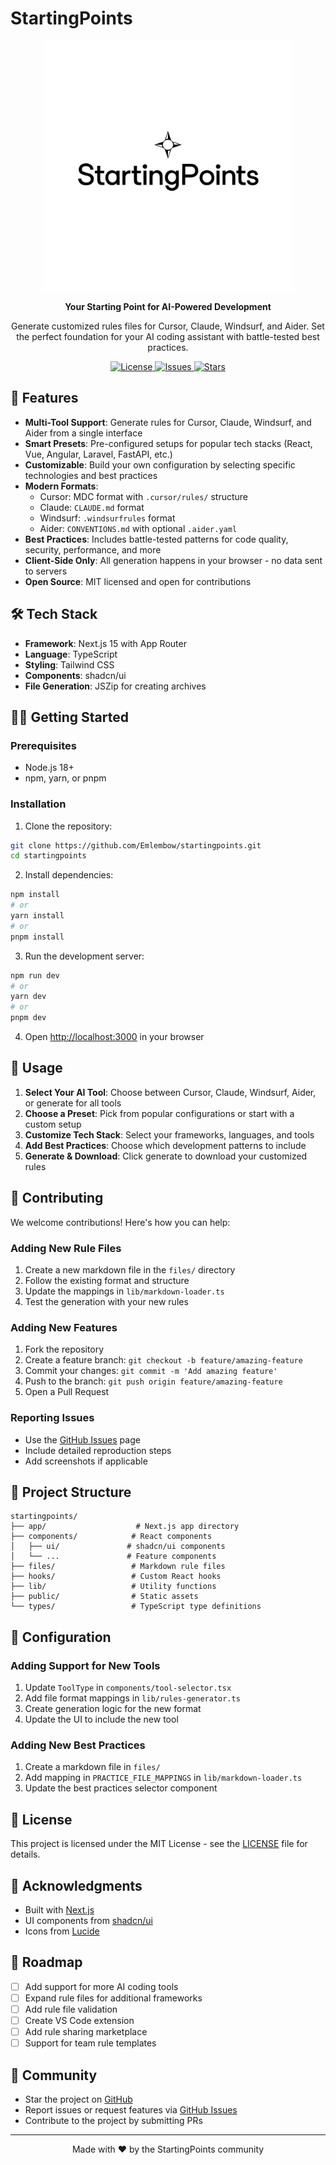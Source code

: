 # StartingPoints

<p align="center">
  <img src="public/startingpoints-logo.png" alt="StartingPoints Logo" width="400">
</p>

<p align="center">
  <strong>Your Starting Point for AI-Powered Development</strong>
</p>

<p align="center">
  Generate customized rules files for Cursor, Claude, Windsurf, and Aider. Set the perfect foundation for your AI coding assistant with battle-tested best practices.
</p>

<p align="center">
  <a href="https://github.com/Emlembow/startingpoints/blob/main/LICENSE">
    <img alt="License" src="https://img.shields.io/github/license/Emlembow/startingpoints">
  </a>
  <a href="https://github.com/Emlembow/startingpoints/issues">
    <img alt="Issues" src="https://img.shields.io/github/issues/Emlembow/startingpoints">
  </a>
  <a href="https://github.com/Emlembow/startingpoints/stargazers">
    <img alt="Stars" src="https://img.shields.io/github/stars/Emlembow/startingpoints">
  </a>
</p>

## 🚀 Features

- **Multi-Tool Support**: Generate rules for Cursor, Claude, Windsurf, and Aider from a single interface
- **Smart Presets**: Pre-configured setups for popular tech stacks (React, Vue, Angular, Laravel, FastAPI, etc.)
- **Customizable**: Build your own configuration by selecting specific technologies and best practices
- **Modern Formats**: 
  - Cursor: MDC format with `.cursor/rules/` structure
  - Claude: `CLAUDE.md` format
  - Windsurf: `.windsurfrules` format
  - Aider: `CONVENTIONS.md` with optional `.aider.yaml`
- **Best Practices**: Includes battle-tested patterns for code quality, security, performance, and more
- **Client-Side Only**: All generation happens in your browser - no data sent to servers
- **Open Source**: MIT licensed and open for contributions

## 🛠️ Tech Stack

- **Framework**: Next.js 15 with App Router
- **Language**: TypeScript
- **Styling**: Tailwind CSS
- **Components**: shadcn/ui
- **File Generation**: JSZip for creating archives

## 🏃‍♂️ Getting Started

### Prerequisites

- Node.js 18+ 
- npm, yarn, or pnpm

### Installation

1. Clone the repository:
```bash
git clone https://github.com/Emlembow/startingpoints.git
cd startingpoints
```

2. Install dependencies:
```bash
npm install
# or
yarn install
# or
pnpm install
```

3. Run the development server:
```bash
npm run dev
# or
yarn dev
# or
pnpm dev
```

4. Open [http://localhost:3000](http://localhost:3000) in your browser

## 📖 Usage

1. **Select Your AI Tool**: Choose between Cursor, Claude, Windsurf, Aider, or generate for all tools
2. **Choose a Preset**: Pick from popular configurations or start with a custom setup
3. **Customize Tech Stack**: Select your frameworks, languages, and tools
4. **Add Best Practices**: Choose which development patterns to include
5. **Generate & Download**: Click generate to download your customized rules

## 🤝 Contributing

We welcome contributions! Here's how you can help:

### Adding New Rule Files

1. Create a new markdown file in the `files/` directory
2. Follow the existing format and structure
3. Update the mappings in `lib/markdown-loader.ts`
4. Test the generation with your new rules

### Adding New Features

1. Fork the repository
2. Create a feature branch: `git checkout -b feature/amazing-feature`
3. Commit your changes: `git commit -m 'Add amazing feature'`
4. Push to the branch: `git push origin feature/amazing-feature`
5. Open a Pull Request

### Reporting Issues

- Use the [GitHub Issues](https://github.com/Emlembow/startingpoints/issues) page
- Include detailed reproduction steps
- Add screenshots if applicable

## 📁 Project Structure

```
startingpoints/
├── app/                    # Next.js app directory
├── components/            # React components
│   ├── ui/               # shadcn/ui components
│   └── ...               # Feature components
├── files/                 # Markdown rule files
├── hooks/                 # Custom React hooks
├── lib/                   # Utility functions
├── public/                # Static assets
└── types/                 # TypeScript type definitions
```

## 🔧 Configuration

### Adding Support for New Tools

1. Update `ToolType` in `components/tool-selector.tsx`
2. Add file format mappings in `lib/rules-generator.ts`
3. Create generation logic for the new format
4. Update the UI to include the new tool

### Adding New Best Practices

1. Create a markdown file in `files/`
2. Add mapping in `PRACTICE_FILE_MAPPINGS` in `lib/markdown-loader.ts`
3. Update the best practices selector component

## 📝 License

This project is licensed under the MIT License - see the [LICENSE](LICENSE) file for details.

## 🙏 Acknowledgments

- Built with [Next.js](https://nextjs.org/)
- UI components from [shadcn/ui](https://ui.shadcn.com/)
- Icons from [Lucide](https://lucide.dev/)

## 🚧 Roadmap

- [ ] Add support for more AI coding tools
- [ ] Expand rule files for additional frameworks
- [ ] Add rule file validation
- [ ] Create VS Code extension
- [ ] Add rule sharing marketplace
- [ ] Support for team rule templates

## 💬 Community

- Star the project on [GitHub](https://github.com/Emlembow/startingpoints)
- Report issues or request features via [GitHub Issues](https://github.com/Emlembow/startingpoints/issues)
- Contribute to the project by submitting PRs

---

<p align="center">
  Made with ❤️ by the StartingPoints community
</p>